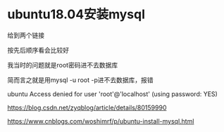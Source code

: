 # ubuntu18.04安装mysql

给到两个链接

按先后顺序看会比较好

我当时的问题就是root密码进不去数据库

简而言之就是用mysql -u root -p进不去数据库，报错

ubuntu  Access denied for user 'root'@'localhost' (using password: YES)

https://blog.csdn.net/zyqblog/article/details/80159990

https://www.cnblogs.com/woshimrf/p/ubuntu-install-mysql.html
